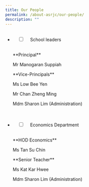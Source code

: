 ```yaml
---
title: Our People
permalink: /about-asrjc/our-people/
description: ""
---
```

<ul class="jekyllcodex_accordion">  
 <li>  
    <input type="checkbox" id="accordion1">  
    <label for="accordion1">School leaders</label>  
    <div>  
      <p>**Principal**</p>
			<p>Mr Manogaran Suppiah</p>
			<p>**Vice-Principals**</p>
			<p>Ms Low Bee Yen</p>
			<p>Mr Chan Zheng Ming</p>
			<p>Mdm Sharon Lim (Administration)</p>
    </div>  
</li>
 <li>  
    <input type="checkbox" id="accordion2">  
    <label for="accordion2">Economics Department</label>  
    <div>  
      <p>**HOD Economics**</p>
			<p>Ms Tan Su Chin</p>
			<p>**Senior Teacher**</p>
			<p>Ms Kat Kar Hwee</p>
			<p>Mdm Sharon Lim (Administration)</p>
    </div>  
</li>
</ul>